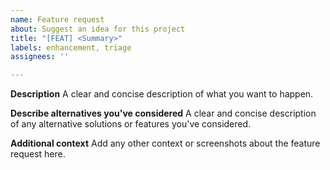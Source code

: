 ```yaml
---
name: Feature request
about: Suggest an idea for this project
title: "[FEAT] <Summary>"
labels: enhancement, triage
assignees: ''

---
```


**Description**
A clear and concise description of what you want to happen.

**Describe alternatives you've considered**
A clear and concise description of any alternative solutions or features you've considered.

**Additional context**
Add any other context or screenshots about the feature request here.
